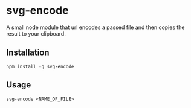 svg-encode
==========

A small node module that url encodes a passed file and then copies the result to your clipboard.

## Installation
`npm install -g svg-encode`

## Usage
`svg-encode <NAME_OF_FILE>`
